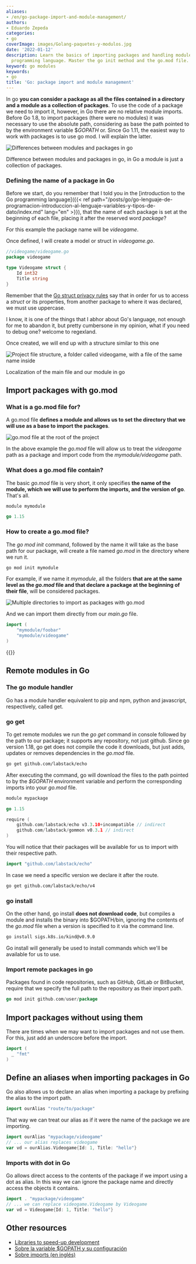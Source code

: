```yaml
---
aliases:
- /en/go-package-import-and-module-management/
authors:
- Eduardo Zepeda
categories:
- go
coverImage: images/Golang-paquetes-y-modulos.jpg
date: '2022-01-12'
description: Learn the basics of importing packages and handling modules in the go
  programming language. Master the go init method and the go.mod file.
keyword: go modules
keywords:
- go
title: 'Go: package import and module management'
---
```


In go **you can consider a package as all the files contained in a directory and a module as a collection of packages**. To use the code of a package we need to import it, however, in Go there are no relative module imports. Before Go 1.8, to import packages (there were no modules) it was necessary to use the absolute path, considering as base the path pointed to by the environment variable $_GOPATH_ or. Since Go 1.11, the easiest way to work with packages is to use go mod. I will explain the latter.

![Differences between modules and packages in go](https://res.cloudinary.com/dwrscezd2/image/upload/v1743574346/coffee-bytes/package-vs-modules-go_u2yrue.png "In Go, a module is a collection of packages")

Difference between modules and packages in go, in Go a module is just a collection of packages.

### Defining the name of a package in Go

Before we start, do you remember that I told you in the [introduction to the Go programming language]({{< ref path="/posts/go/go-lenguaje-de-programacion-introduccion-al-lenguaje-variables-y-tipos-de-dato/index.md" lang="en" >}}), that the name of each package is set at the beginning of each file, placing it after the reserved word _package_?

For this example the package name will be _videogame_.

Once defined, I will create a model or struct in _videogame.go_.

```go
//videogame/videogame.go
package videogame

type Videogame struct {
    Id int32
    Title string
}
```

Remember that the [Go struct privacy rules](/en/go/go-structs-inheritance-polymorphism-and-encapsulation/) say that in order for us to access a _struct_ or its properties, from another package to where it was declared, we must use uppercase.

I know, it is one of the things that I abhor about Go's language, not enough for me to abandon it, but pretty cumbersone in my opinion, what if you need to debug one? welcome to regexland.

Once created, we will end up with a structure similar to this one

![Project file structure, a folder called videogame, with a file of the same name inside](images/goModule.png "Project file structure, a folder called videogame, with a file of the same name inside")

Localization of the main file and our module in go

## Import packages with go.mod

### What is a go.mod file for?

A go.mod file **defines a module and allows us to set the directory that we will use as a base to import the packages**.

![go.mod file at the root of the project](images/goModFile.png "go.mod file at the root of the project")

In the above example the _go.mod_ file will allow us to treat the _videogame_ path as a package and import code from the _mymodule/videogame_ path.

### What does a go.mod file contain?

The basic _go.mod_ file is very short, it only specifies **the name of the module, which we will use to perform the imports, and the version of go**. That's all.

```go
module mymodule

go 1.15
```

### How to create a go.mod file?

The _go mod init_ command, followed by the name it will take as the base path for our package, will create a file named _go.mod_ in the directory where we run it.

```bash
go mod init mymodule
```

For example, if we name it _mymodule_, all the folders **that are at the same level as the _go.mod_ file and that declare a package at the beginning of their file**, will be considered packages.

![Multiple directories to import as packages with go.mod](images/multiplesModulos.png)

And we can import them directly from our _main.go_ file.

```go
import (
    "mymodule/foobar"
    "mymodule/videogame"
)
```

{{<ad>}}

## Remote modules in Go

### The go module handler

Go has a module handler equivalent to pip and npm, python and javascript, respectively, called get.

### go get

To get remote modules we run the _go get_ command in console followed by the path to our package; it supports any repository, not just github. Since go version 1.18, go get does not compile the code it downloads, but just adds, updates or removes dependencies in the _go.mod_ file.

```bash
go get github.com/labstack/echo
```

After executing the command, go will download the files to the path pointed to by the _$GOPATH_ environment variable and perform the corresponding imports into your _go.mod_ file.

```go
module mypackage

go 1.15

require (
    github.com/labstack/echo v3.3.10+incompatible // indirect
    github.com/labstack/gommon v0.3.1 // indirect
)
```

You will notice that their packages will be available for us to import with their respective path.

```go
import "github.com/labstack/echo"
```

In case we need a specific version we declare it after the route.

```bash
go get github.com/labstack/echo/v4
```

### go install

On the other hand, go install **does not download code**, but compiles a module and installs the binary into $GOPATH/bin, ignoring the contents of the _go.mod_ file when a version is specified to it via the command line.

```bash
go install sigs.k8s.io/kind@v0.9.0
```

Go install will generally be used to install commands which we'll be available for us to use.

### Import remote packages in go

Packages found in code repositories, such as GitHub, GitLab or BitBucket, require that we specify the full path to the repository as their import path.

```go
go mod init github.com/user/package
```

## Import packages without using them

There are times when we may want to import packages and not use them. For this, just add an underscore before the import.

```go
import (
  _ "fmt"
)
```

## Define an aliases when importing packages in Go

Go also allows us to declare an alias when importing a package by prefixing the alias to the import path.

```go
import ourAlias "route/to/package"
```

That way we can treat our alias as if it were the name of the package we are importing.

```go
import ourAlias "mypackage/videogame"
// ... our alias replaces videogame
var vd = ourAlias.Videogame{Id: 1, Title: "hello"}
```

### Imports with dot in Go

Go allows direct access to the contents of the package if we import using a dot as alias. In this way we can ignore the package name and directly access the objects it contains.

```go
import . "mypackage/videogame"
// ... we can replace videogame.Videogame by Videogame
var vd = Videogame{Id: 1, Title: "hello"}
```

## Other resources

* [Libraries to speed-up development](http://awesome-go.com/#?)
* [Sobre la variable $GOPATH y su configuración](https://www.digitalocean.com/community/tutorials/understanding-the-gopath-es/#?)
* [Sobre imports (en inglés)](https://scene-si.org/2018/01/25/go-tips-and-tricks-almost-everything-about-imports/#?)
